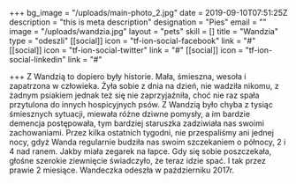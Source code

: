 +++
bg_image = "/uploads/main-photo_2.jpg"
date = 2019-09-10T07:51:25Z
description = "this is meta description"
designation = "Pies"
email = ""
image = "/uploads/wandzia.jpg"
layout = "pets"
skill = []
title = "Wandzia"
type = "odeszli"
[[social]]
icon = "tf-ion-social-facebook"
link = "#"
[[social]]
icon = "tf-ion-social-twitter"
link = "#"
[[social]]
icon = "tf-ion-social-linkedin"
link = "#"

+++
Z Wandzią to dopiero były historie. Mała, śmieszna, wesoła i zapatrzona w człowieka. Żyła sobie z dnia na dzień, nie wadziła nikomu, z żadnym psiakiem jednak też się nie zaprzyjaźniła, choć nie raz spała przytulona do innych hospicyjnych psów. Z Wandzią było chyba z tysiąc śmiesznych sytuacji, miewała różne dziwne pomysły, a im bardzie demencja postępowała, tym bardziej staruszka zadziwiała nas swoimi zachowaniami. Przez kilka ostatnich tygodni, nie przespaliśmy ani jednej nocy, gdyż Wanda regularnie budziła nas swoim szczekaniem o północy, 2 i 4 nad ranem. Jakby miała zegarek na łapce. Gdy się sobie poszczekała, głośne szerokie ziewnięcie świadczyło, że teraz idzie spać. I tak przez prawie 2 miesiące. Wandeczka odeszła w październiku 2017r.